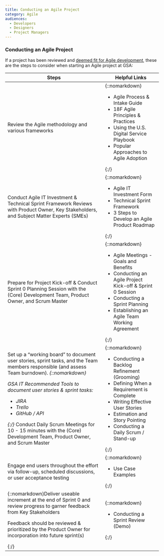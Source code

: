 ```yaml
---
title: Conducting an Agile Project
category: Agile
audiences:
  - Developers
  - Designers
  - Project Managers
---
```

<style>
  table {
    width: 100%;
    table-layout: fixed;
  }
</style>

### Conducting an Agile Project
If a project has been reviewed and [deemed fit for Agile development](), these are the steps to consider when starting an Agile project at GSA:

|**Steps** | **Helpful Links**
|---------------|---------------|
|Review the Agile methodology and various frameworks |{::nomarkdown}<ul><li>Agile Process & Intake Guide</li> <li>18F Agile Principles & Practices</li> <li>Using the U.S. Digital Service Playbook</li> <li>Popular Approaches to Agile Adoption</li></ul>{:/}|
|Conduct Agile IT Investment & Technical Sprint Framework Reviews with Product Owner, Key Stakeholders, and Subject Matter Experts (SMEs)|{::nomarkdown}<ul><li>Agile IT Investment Form</li> <li>Technical Sprint Framework</li> <li>3 Steps to Develop an Agile Product Roadmap</li></ul>{:/}|
|Prepare for Project Kick-off & Conduct Sprint 0 Planning Session with the (Core) Development Team, Product Owner, and Scrum Master |{::nomarkdown}<ul><li>Agile Meetings - Goals and Benefits</li> <li>Conducting an Agile Project Kick-off & Sprint 0 Session</li> <li>Conducting a Sprint Planning</li> <li>Establishing an Agile Team Working Agreement</li></ul>{:/}|
|Set up a “working board” to document user stories, sprint tasks, and the Team members responsible (and assess Team burndown). _{::nomarkdown}<p>GSA IT Recommended Tools to document user stories & sprint tasks: <ul><li>JIRA</li> <li>Trello</li> <li>GitHub / API</li></ul></p>{:/}_ Conduct Daily Scrum Meetings for 10 - 15 minutes with the (Core) Development Team, Product Owner, and Scrum Master|  {::nomarkdown}<ul><li>Conducting a Backlog Refinement (Grooming)</li> <li>Defining When a Requirement is Complete</li> <li>Writing Effective User Stories</li> <li>Estimation and Story Pointing</li> <li>Conducting a Daily Scrum / Stand-up</li></ul>{:/}|
|Engage end users throughout the effort via follow-up, scheduled discussions, or user acceptance testing |{::nomarkdown}<ul><li>Use Case Examples</li></ul>{:/}|
|{::nomarkdown}Deliver useable increment at the end of Sprint 0 and review progress to garner feedback from Key Stakeholders <p>Feedback should be reviewed & prioritized by the Product Owner for incorporation into future sprint(s)</p>{:/}| {::nomarkdown}<ul><li>Conducting a Sprint Review (Demo)</li></ul>{:/}|


